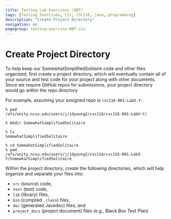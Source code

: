 ```yaml
---
title: Testing Lab Exercises (BBT)
tags: [Testing Exercises, CS1, CSC116, java, programming]
description: "Create Project Directory"
navigation: on
pagegroup: testing-exercise-BBT-sss
---
```


# Create Project Directory

To help keep our SomewhatSimplifiedSolitaire code and other files organized, first create a project directory, which will eventually contain all of your source and test code for your project along with other documents. Since we require GitHub repos for submissions, your project directory would go within the repo directory 


For example, assuming your assigned repo is `csc116-001-LabX-Y`:

```
% pwd
/afs/unity.ncsu.edu/users/j/jdyoung2/csc116/csc116-001-LabX-Y/

% mkdir SomewhatSimplifiedSolitaire

% ls
SomewhatSimplifiedSolitaire

% cd SomewhatSimplifiedSolitaire
% pwd
/afs/unity.ncsu.edu/users/j/jdyoung2/csc116/csc116-001-LabX-Y/SomewhatSimplifiedSolitaire

```

Within the project directory, create the following directories, which will help organize and separate your files into:
   * `src` (source) code,
   * `test` (test) code,
   * `lib` (library) files,
   * `bin` (compiled `.class`) files,
   * `doc` (generated Javadoc) files, and
   * `project_docs` (project document) files (e.g., Black Box Test Plan)

<!---
## Download JUnit Libraries
{% include iconHeader.html type="unitTest" %}

JUnit is not provided in the default Java libraries (`String`, `Scanner`, etc. are provided with Java). Instead, we have to download the JUnit libraries.

   1. Browse to the [JUnit Github project](https://github.com/junit-team/junit4/wiki/Download-and-Install), and download `junit-4.12.jar` into your `lib` directory in your project.
   2. Also download `hamcrest-core-1.3.jar` into your `lib` directory in your project.
   
Both `junit-4.12.jar` and `hamcrest-core-1.3.jar` are required to run test cases from the command line.
-->